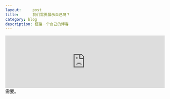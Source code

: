 ```yaml
---
layout:     post
title:      我们需要展示自己吗？
category: blog
description: 搭建一个自己的博客
---
```

<iframe width="100%" height="166" scrolling="no" frameborder="no" src="https://w.soundcloud.com/player/?url=https%3A//api.soundcloud.com/tracks/72027516&amp;color=%23ff5500&amp;auto_play=false&amp;hide_related=false&amp;show_comments=true&amp;show_user=true&amp;show_reposts=false"></iframe>
需要。
<!-- <meta http-equiv="refresh" content="0.1"> -->